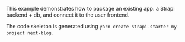 This example demonstrates how to package an existing app: a Strapi backend + db, and connect it to
the user frontend.

The code skeleton is generated using `yarn create strapi-starter my-project next-blog`.
